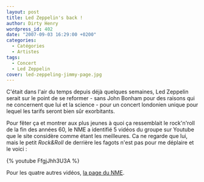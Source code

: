```yaml
---
layout: post
title: Led Zeppelin's back !
author: Dirty Henry
wordpress_id: 402
date: "2007-09-03 16:29:00 +0200"
categories:
  - Catégories
  - Artistes
tags:
  - Concert
  - Led Zeppelin
cover: led-zeppeling-jimmy-page.jpg
---
```


C'était dans l'air du temps depuis déjà quelques semaines, Led Zeppelin serait
sur le point de se reformer - sans John Bonham pour des raisons qui ne
concernent que lui et la science - pour un concert londonien unique pour lequel
les tarifs seront bien sûr exorbitants.

Pour fêter ça et montrer aux plus jeunes à quoi ça ressemblait le rock'n'roll de
la fin des années 60, le NME a identifié 5 vidéos du groupe sur Youtube que le
site considère comme étant les meilleures. Ca ne regarde que lui, mais le petit
_Rock&Roll_ de derrière les fagots n'est pas pour me déplaire et le voici :

{% youtube FfgjJhh3U3A %}

Pour les quatre autres vidéos,
<a href="http://www.nme.com/blog/index.php?blog=10&title=led_zeppelin_top_5_youtube_moments&more=1&c=1&tb=1&pb=1">la
page du NME</a>.
